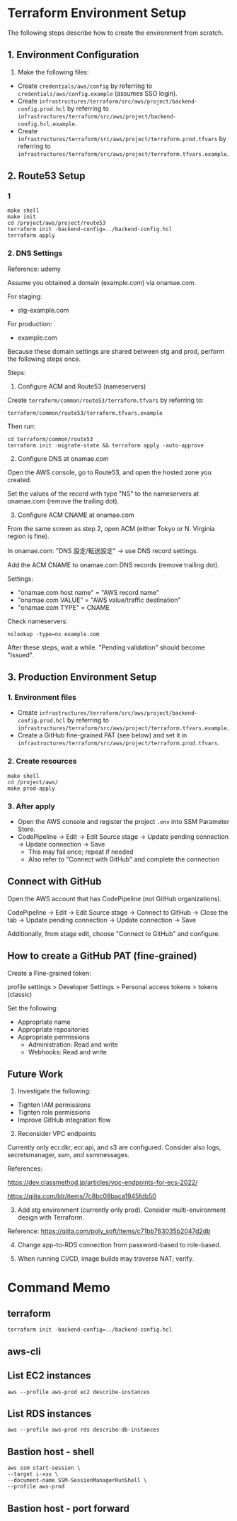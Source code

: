# Terraform Environment Setup

The following steps describe how to create the environment from scratch.

## 1. Environment Configuration

1. Make the following files:

- Create `credentials/aws/config` by referring to `credentials/aws/config.example` (assumes SSO login).
- Create `infrastructures/terraform/src/aws/project/backend-config.prod.hcl` by referring to `infrastructures/terraform/src/aws/project/backend-config.hcl.example`.
- Create `infrastructures/terraform/src/aws/project/terraform.prod.tfvars` by referring to `infrastructures/terraform/src/aws/project/terraform.tfvars.example`.

## 2. Route53 Setup

### 1

```
make shell
make init
cd /project/aws/project/route53
terraform init -backend-config=../backend-config.hcl
terraform apply
```

### 2. DNS Settings

Reference: udemy

Assume you obtained a domain (example.com) via onamae.com.

For staging:

- stg-example.com

For production:

- example.com

Because these domain settings are shared between stg and prod, perform the following steps once.

Steps:

1) Configure ACM and Route53 (nameservers)

Create `terraform/common/route53/terraform.tfvars` by referring to:

`terraform/common/route53/terraform.tfvars.example`

Then run:

```
cd terraform/common/route53
terraform init -migrate-state && terraform apply -auto-approve
```

2) Configure DNS at onamae.com

Open the AWS console, go to Route53, and open the hosted zone you created.

Set the values of the record with type "NS" to the nameservers at onamae.com (remove the trailing dot).

3) Configure ACM CNAME at onamae.com

From the same screen as step 2, open ACM (either Tokyo or N. Virginia region is fine).

In onamae.com: "DNS 設定/転送設定" -> use DNS record settings.

Add the ACM CNAME to onamae.com DNS records (remove trailing dot).

Settings:

- "onamae.com host name" = "AWS record name"
- "onamae.com VALUE" = "AWS value/traffic destination"
- "onamae.com TYPE" = CNAME

Check nameservers:

```
nslookup -type=ns example.com
```

After these steps, wait a while. "Pending validation" should become "Issued".

## 3. Production Environment Setup

### 1. Environment files

- Create `infrastructures/terraform/src/aws/project/backend-config.prod.hcl` by referring to `infrastructures/terraform/src/aws/project/terraform.tfvars.example`.
- Create a GitHub fine-grained PAT (see below) and set it in `infrastructures/terraform/src/aws/project/terraform.prod.tfvars`.

### 2. Create resources

```
make shell
cd /project/aws/
make prod-apply
```

### 3. After apply

- Open the AWS console and register the project `.env` into SSM Parameter Store.
- CodePipeline -> Edit -> Edit Source stage -> Update pending connection -> Update connection -> Save
  - This may fail once; repeat if needed
  - Also refer to "Connect with GitHub" and complete the connection

## Connect with GitHub

Open the AWS account that has CodePipeline (not GitHub organizations).

CodePipeline -> Edit -> Edit Source stage -> Connect to GitHub -> Close the tab -> Update pending connection -> Update connection -> Save

Additionally, from stage edit, choose "Connect to GitHub" and configure.

## How to create a GitHub PAT (fine-grained)

Create a Fine-grained token:

profile settings > Developer Settings > Personal access tokens > tokens (classic)

Set the following:

- Appropriate name
- Appropriate repositories
- Appropriate permissions
  - Administration: Read and write
  - Webhooks: Read and write

## Future Work

1) Investigate the following:

- Tighten IAM permissions
- Tighten role permissions
- Improve GitHub integration flow

2) Reconsider VPC endpoints

Currently only ecr.dkr, ecr.api, and s3 are configured. Consider also logs, secretsmanager, ssm, and ssmmessages.

References:

https://dev.classmethod.jp/articles/vpc-endpoints-for-ecs-2022/

https://qiita.com/ldr/items/7c8bc08baca1945fdb50

3) Add stg environment (currently only prod). Consider multi-environment design with Terraform.

Reference: https://qiita.com/poly_soft/items/c71bb763035b2047d2db

4) Change app-to-RDS connection from password-based to role-based.

5) When running CI/CD, image builds may traverse NAT; verify.

# Command Memo

## terraform

```
terraform init -backend-config=../backend-config.hcl
```

## aws-cli

## List EC2 instances

```
aws --profile aws-prod ec2 describe-instances
```

## List RDS instances

```
aws --profile aws-prod rds describe-db-instances
```

## Bastion host - shell

```
aws ssm start-session \
--target i-xxx \
--document-name SSM-SessionManagerRunShell \
--profile aws-prod
```

## Bastion host - port forward

